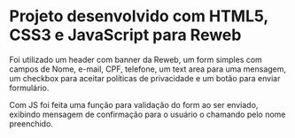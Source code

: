# Projeto desenvolvido com HTML5, CSS3 e JavaScript para Reweb

Foi utilizado um header com banner da Reweb, um form simples com campos de Nome, e-mail, CPF, telefone, um text area para uma mensagem, um checkbox para aceitar políticas de privacidade e um botão para enviar formulário.

Com JS foi feita uma função para validação do form ao ser enviado, exibindo mensagem de confirmação para o usuário o chamando pelo nome preenchido.
